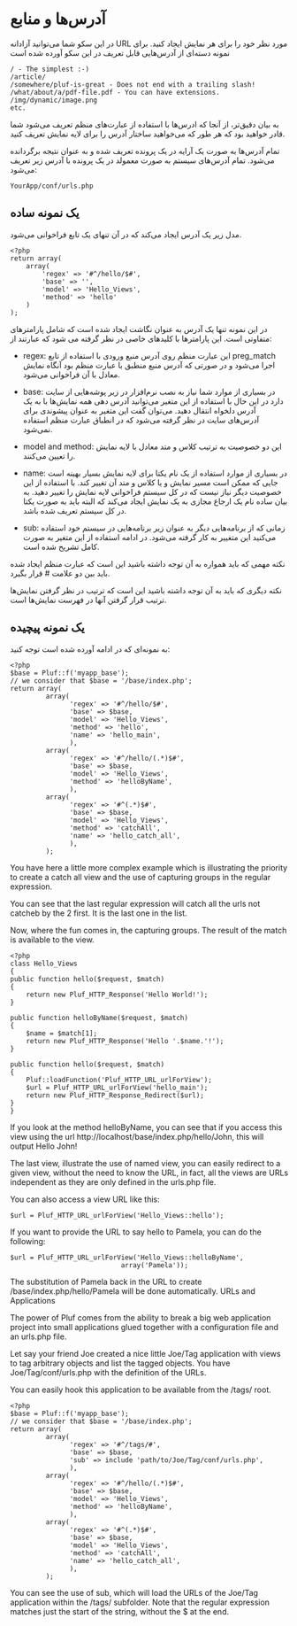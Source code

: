 # آدرس‌ها و منابع

در این سکو شما می‌توانید آزادانه URL مورد نظر خود را برای هر نمایش ایجاد کنید. برای نمونه دسته‌ای از آدرس‌هایی قابل تعریف در این سکو آورده شده است

    / - The simplest :-)
    /article/
    /somewhere/pluf-is-great - Does not end with a trailing slash!
    /what/about/a/pdf-file.pdf - You can have extensions.
    /img/dynamic/image.png
    etc.

به بیان دقیق‌تر، از آنجا که ادرس‌ها با استفاده از عبارت‌های منظم تعریف می‌شود شما قادر خواهید بود که هر طور که می‌خواهید ساختار آدرس را برای لایه نمایش تعریف کنید.

تمام آدرس‌ها به صورت یک آرایه در یک پرونده تعریف شده و به عنوان نتیجه برگردانده می‌شود.
تمام آدرس‌های سیستم به صورت معمولد در یک پرونده با آدرس زیر تعریف می‌شود:

	YourApp/conf/urls.php 


## یک نمونه ساده

مدل زیر یک آدرس ایجاد می‌کند که در آن تنهای یک تابع فراخوانی می‌شود.

	<?php
	return array(
		array(
			'regex' => '#^/hello/$#',
			'base' => '',
			'model' => 'Hello_Views',
			'method' => 'hello'
		)
	);

در این نمونه تنها یک آدرس به عنوان نگاشت ایجاد شده است که شامل پارامترهای متفاوتی است. این پارامترها با کلیدهای خاصی در نظر گرفته می شود که عبارتند از:

- regex: این عبارت منظم روی آدرس منبع ورودی با استفاده از تابع preg_match اجرا می‌شود و در صورتی که آدرس منبع منطبق با عبارت منظم بود آنگاه نمایش معادل با آن فراخوانی می‌شود.
- base: در بسیاری از موارد شما نیاز به نصب نرم‌افزار در زیر پوشه‌هایی از سایت دارد در این حال با استفاده از این متغیر می‌توانید آدرس دهی همه نمایش‌ها با به یک آدرس دلخواه انتقال دهید. می‌توان گفت این متغیر به عنوان پیشوندی برای آدرس‌های سایت در نظر گرفته می‌شود که در انطباق عبارت منظم استفاده نمی‌شود.

- model and method: این دو خصوصیت به ترتیب کلاس و متد معادل با لایه نمایش را تعیین می‌کنند.
- name: در بسیاری از موارد استفاده از یک نام یکتا برای لایه نمایش بسیار بهینه است جایی که ممکن است مسیر نمایش و یا کلاس و متد آن تغییر کند. با استفاده از این خصوصیت دیگر نیاز نیست که در کل سیستم فراخوانی لایه نمایش را تغییر دهید. به بیان ساده نام یک ارجاع مجازی به یک نمایش ایجاد می‌کند که البته باید به صورت یکتا در کل سیستم تعریف شده باشد.
- sub: زمانی که از برنامه‌هایی دیگر به عنوان زیر برنامه‌هایی در سیستم خود استفاده می‌کنید این متغییر به کار گرفته می‌شود. در ادامه استفاده از این متغیر به صورت کامل تشریح شده است.

نکته مهمی که باید همواره به آن توجه داشته باشید این است که عبارت منظم ایجاد شده باید بین دو علامت # قرار بگیرد.

نکته دیگری که باید به آن توجه داشته باشید این است که ترتیب در نظر گرفتن نمایش‌ها ترتیب قرار گرفتن آنها در فهرست نمایش‌ها است.

## یک نمونه پیچیده

به نمونه‌ای که در ادامه آورده شده است توجه کنید:

	<?php
	$base = Pluf::f('myapp_base');
	// we consider that $base = '/base/index.php';
	return array(
             array(
                   'regex' => '#^/hello/$#',
                   'base' => $base,
                   'model' => 'Hello_Views',
                   'method' => 'hello',
                   'name' => 'hello_main',
                   ),
             array(
                   'regex' => '#^/hello/(.*)$#',
                   'base' => $base,
                   'model' => 'Hello_Views',
                   'method' => 'helloByName',
                   ),
             array(
                   'regex' => '#^(.*)$#',
                   'base' => $base,
                   'model' => 'Hello_Views',
                   'method' => 'catchAll',
                   'name' => 'hello_catch_all',
                   ),
             );

You have here a little more complex example which is illustrating the priority to create a catch all view and the use of capturing groups in the regular expression.

You can see that the last regular expression will catch all the urls not catcheb by the 2 first. It is the last one in the list.

Now, where the fun comes in, the capturing groups. The result of the match is available to the view.

	<?php
	class Hello_Views
	{
    public function hello($request, $match)
    {
        return new Pluf_HTTP_Response('Hello World!');
    }

    public function helloByName($request, $match)
    {
        $name = $match[1];
        return new Pluf_HTTP_Response('Hello '.$name.'!');
    }

    public function hello($request, $match)
    {
        Pluf::loadFunction('Pluf_HTTP_URL_urlForView');
        $url = Pluf_HTTP_URL_urlForView('hello_main');
        return new Pluf_HTTP_Response_Redirect($url);
    }
	}

If you look at the method helloByName, you can see that if you access this view using the url http://localhost/base/index.php/hello/John, this will output Hello John!

The last view, illustrate the use of named view, you can easily redirect to a given view, without the need to know the URL, in fact, all the views are URLs independent as they are only defined in the urls.php file.

You can also access a view URL like this:

	$url = Pluf_HTTP_URL_urlForView('Hello_Views::hello');

If you want to provide the URL to say hello to Pamela, you can do the following:

	$url = Pluf_HTTP_URL_urlForView('Hello_Views::helloByName',
                                array('Pamela'));

The substitution of Pamela back in the URL to create /base/index.php/hello/Pamela will be done automatically.
URLs and Applications

The power of Pluf comes from the ability to break a big web application project into small applications glued together with a configuration file and an urls.php file.

Let say your friend Joe created a nice little Joe/Tag application with views to tag arbitrary objects and list the tagged objects. You have Joe/Tag/conf/urls.php with the definition of the URLs.

You can easily hook this application to be available from the /tags/ root.

	<?php
	$base = Pluf::f('myapp_base');
	// we consider that $base = '/base/index.php';
	return array(
             array(
                   'regex' => '#^/tags/#',
                   'base' => $base,
                   'sub' => include 'path/to/Joe/Tag/conf/urls.php',
                   ),
             array(
                   'regex' => '#^/hello/(.*)$#',
                   'base' => $base,
                   'model' => 'Hello_Views',
                   'method' => 'helloByName',
                   ),
             array(
                   'regex' => '#^(.*)$#',
                   'base' => $base,
                   'model' => 'Hello_Views',
                   'method' => 'catchAll',
                   'name' => 'hello_catch_all',
                   ),
             );

You can see the use of sub, which will load the URLs of the Joe/Tag application within the /tags/ subfolder. Note that the regular expression matches just the start of the string, without the $ at the end.